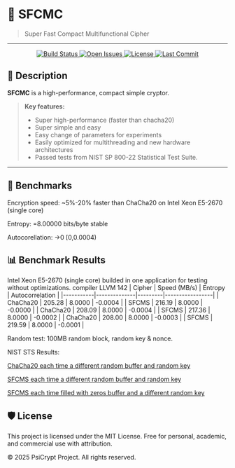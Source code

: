 # 🚀 SFCMC

> Super Fast Compact Multifunctional Cipher

---

<p align="center">
  <a href="https://github.com/PsiCrypt/SFC_MC/actions">
    <img src="https://img.shields.io/badge/build-passing-brightgreen.svg?style=for-the-badge" alt="Build Status">
  </a>
  <a href="https://github.com/PsiCrypt/SFC_MC/issues">
    <img src="https://img.shields.io/github/issues-raw/PsiCrypt/SFC_MC?style=for-the-badge" alt="Open Issues">
  </a>
  <a href="https://github.com/PsiCrypt/SFC_MC/blob/main/LICENSE">
    <img src="https://img.shields.io/badge/license-MIT-blue.svg?style=for-the-badge" alt="License">
  </a>
  <a href="https://github.com/PsiCrypt/SFC_MC">
    <img src="https://img.shields.io/github/last-commit/PsiCrypt/SFC_MC?style=for-the-badge" alt="Last Commit">
  </a>
</p>

## 📖 Description

**SFCMC** is a high-performance, compact simple cryptor.  

> **Key features:**
> - Super high-performance (faster than chacha20)
> - Super simple and easy
> - Easy change of parameters for experiments
> - Easily optimized for multithreading and new hardware architectures
> - Passed tests from NIST SP 800-22 Statistical Test Suite.

---

## 🧪 Benchmarks
Encryption speed: ~5%-20% faster than ChaCha20 on Intel Xeon E5-2670 (single core)

Entropy: =8.00000 bits/byte stable

Autocorellation: ->0  [0,0.0004)

## 📊 Benchmark Results
Intel Xeon E5-2670 (single core)
builded in one application for testing without optimizations. compiler LLVM 142
| Cipher    | Speed (MB/s) | Entropy | Autocorrelation |
|-----------|--------------|---------|-----------------|
| ChaCha20  | 205.28       | 8.0000  | -0.0004          |
| SFCMS     | 216.19       | 8.0000  | -0.0000          |
| ChaCha20  | 208.09       | 8.0000  | -0.0004          |
| SFCMS     | 217.36       | 8.0000  | -0.0002          |
| ChaCha20  | 208.00       | 8.0000  | -0.0003          |
| SFCMS     | 219.59       | 8.0000  | -0.0001          |

Random test: 100MB random block, random key & nonce.


NIST STS Results:

[ChaCha20 each time a different random buffer and random key](Results/chachaRND.txt)

[SFCMS each time a different random buffer and random key](Results/SFCMC_RND.txt)

[SFCMS each time filled with zeros buffer and a different random key](Results/SFCMC_0.txt)


## 🛡 License
This project is licensed under the MIT License.
Free for personal, academic, and commercial use with attribution.

© 2025 PsiCrypt Project. All rights reserved.



